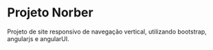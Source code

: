 # Projeto Norber
Projeto de site responsivo de navegação vertical, utilizando bootstrap, angularjs e angularUI.
